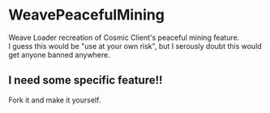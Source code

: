 # WeavePeacefulMining
Weave Loader recreation of Cosmic Client's peaceful mining feature. <br>
I guess this would be "use at your own risk", but I serously doubt this would get anyone banned anywhere.

## I need some specific feature!!
Fork it and make it yourself.
